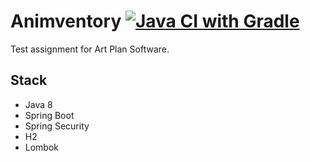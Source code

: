 # Animventory [![Java CI with Gradle](https://github.com/vikhani/Animventory/actions/workflows/gradle.yml/badge.svg?branch=master)](https://github.com/vikhani/Animventory/actions/workflows/gradle.yml)
Test assignment for Art Plan Software.

## Stack
- Java 8
- Spring Boot
- Spring Security
- H2
- Lombok

